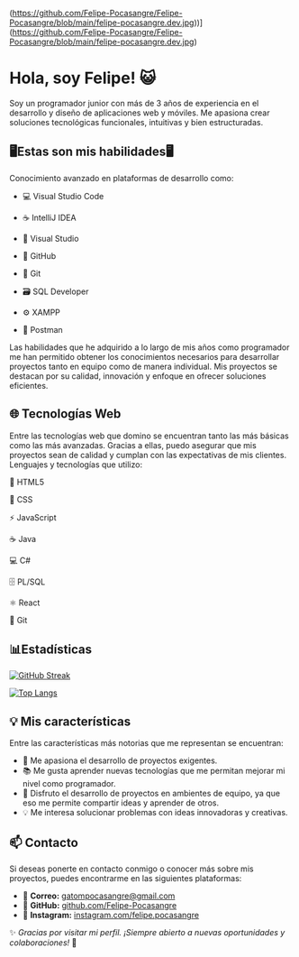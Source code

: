 (https://github.com/Felipe-Pocasangre/Felipe-Pocasangre/blob/main/felipe-pocasangre.dev.jpg))](https://github.com/Felipe-Pocasangre/Felipe-Pocasangre/blob/main/felipe-pocasangre.dev.jpg)
# Hola, soy Felipe! 😺
Soy un programador junior con más de 3 años de experiencia en el desarrollo y diseño de aplicaciones web y móviles. Me apasiona crear soluciones tecnológicas funcionales, intuitivas y bien estructuradas.


## 🖥️Estas son mis habilidades🖥️
Conocimiento avanzado en plataformas de desarrollo como:

- 💻 Visual Studio Code

- ☕ IntelliJ IDEA

- 🧩 Visual Studio

- 🐙 GitHub

- 🌿 Git

- 🗃️ SQL Developer

- ⚙️ XAMPP

- 🚀 Postman

Las habilidades que he adquirido a lo largo de mis años como programador me han permitido obtener los conocimientos necesarios para desarrollar proyectos tanto en equipo como de manera individual. Mis proyectos se destacan por su calidad, innovación y enfoque en ofrecer soluciones eficientes.


## 🌐 Tecnologías Web

Entre las tecnologías web que domino se encuentran tanto las más básicas como las más avanzadas. Gracias a ellas, puedo asegurar que mis proyectos sean de calidad y cumplan con las expectativas de mis clientes.
Lenguajes y tecnologías que utilizo:

🧱 HTML5

🎨 CSS

⚡ JavaScript

☕ Java

💻 C#

🗄️ PL/SQL

⚛️ React

🌿 Git
## 📊Estadísticas

[![GitHub Streak](https://github-readme-streak-stats.herokuapp.com?user=Felipe-Pocasangre)](https://git.io/streak-stats)


[![Top Langs](https://github-readme-stats.vercel.app/api/top-langs/?username=anuraghazra&layout=donut)](https://github.com/anuraghazra/github-readme-stats)
## 💡 Mis características  

Entre las características más notorias que me representan se encuentran:  

- 🚀 Me apasiona el desarrollo de proyectos exigentes.  
- 📚 Me gusta aprender nuevas tecnologías que me permitan mejorar mi nivel como programador.  
- 🤝 Disfruto el desarrollo de proyectos en ambientes de equipo, ya que eso me permite compartir ideas y aprender de otros.  
- 💡 Me interesa solucionar problemas con ideas innovadoras y creativas.  

## 📫 Contacto  

Si deseas ponerte en contacto conmigo o conocer más sobre mis proyectos, puedes encontrarme en las siguientes plataformas:  

- 📧 **Correo:** [gatompocasangre@gmail.com](mailto:gatompocasangre@gmail.com)   
- 🐙 **GitHub:** [github.com/Felipe-Pocasangre](https://github.com/Felipe-Pocasangre)  
- 📸 **Instagram:** [instagram.com/felipe.pocasangre](https://instagram.com/felipe.pocasangre)  

✨ *Gracias por visitar mi perfil. ¡Siempre abierto a nuevas oportunidades y colaboraciones!* 🚀
